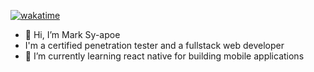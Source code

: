 [![wakatime](https://wakatime.com/badge/user/9afa3bda-dab5-416a-9054-19697fd906ca.svg)](https://wakatime.com/@9afa3bda-dab5-416a-9054-19697fd906ca)

- 👋 Hi, I’m Mark Sy-apoe
- I'm a certified penetration tester and a fullstack web developer
- 🌱 I’m currently learning react native for building mobile applications

<!---
KarmaCyberWarrior/KarmaCyberWarrior is a ✨ special ✨ repository because its `README.md` (this file) appears on your GitHub profile.
You can click the Preview link to take a look at your changes.
--->
